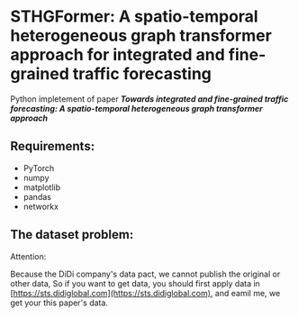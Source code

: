 # STHGFormer: A spatio-temporal heterogeneous graph transformer approach for integrated and fine-grained traffic forecasting
Python impletement of paper ***Towards integrated and fine-grained traffic forecasting: A spatio-temporal heterogeneous graph transformer approach***
## Requirements:
* PyTorch
* numpy
* matplotlib
* pandas
* networkx

## The dataset problem:
Attention:

Because the DiDi company's data pact, we cannot publish the original or other data, So if you want to get data, you should first apply data in  [https://sts.didiglobal.com](https://sts.didiglobal.com), and eamil me, we get your this paper's data.
